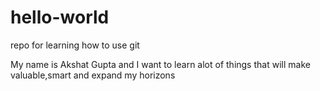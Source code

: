 # hello-world
repo for learning how to use git

My name is Akshat Gupta and I want to learn alot of things that will make valuable,smart and expand my horizons
